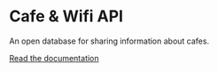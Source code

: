 # Cafe & Wifi API
An open database for sharing information about cafes.

<a href="https://documenter.getpostman.com/view/18489750/UVJYLekw">Read the documentation</a>
